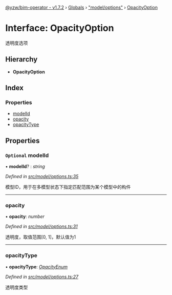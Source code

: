 [@yzw/bim-operator - v1.7.2](../README.md) › [Globals](../globals.md) › ["model/options"](../modules/_model_options_.md) › [OpacityOption](_model_options_.opacityoption.md)

# Interface: OpacityOption

透明度选项

## Hierarchy

* **OpacityOption**

## Index

### Properties

* [modelId](_model_options_.opacityoption.md#optional-modelid)
* [opacity](_model_options_.opacityoption.md#opacity)
* [opacityType](_model_options_.opacityoption.md#opacitytype)

## Properties

### `Optional` modelId

• **modelId**? : *string*

*Defined in [src/model/options.ts:35](https://github.com/youkaisteve/bim-operator/blob/e2ba6fb/src/model/options.ts#L35)*

模型ID，用于在多模型状态下指定匹配范围为某个模型中的构件

___

###  opacity

• **opacity**: *number*

*Defined in [src/model/options.ts:31](https://github.com/youkaisteve/bim-operator/blob/e2ba6fb/src/model/options.ts#L31)*

透明度，取值范围[0, 1]，默认值为1

___

###  opacityType

• **opacityType**: *[OpacityEnum](../enums/_enums_.opacityenum.md)*

*Defined in [src/model/options.ts:27](https://github.com/youkaisteve/bim-operator/blob/e2ba6fb/src/model/options.ts#L27)*

透明度类型
